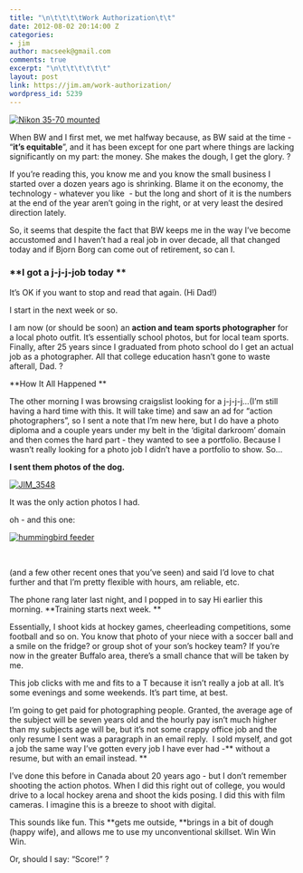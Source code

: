 ```yaml
---
title: "\n\t\t\t\tWork Authorization\t\t"
date: 2012-08-02 20:14:00 Z
categories:
- jim
author: macseek@gmail.com
comments: true
excerpt: "\n\t\t\t\t\t\t"
layout: post
link: https://jim.am/work-authorization/
wordpress_id: 5239
---
```


[![Nikon 35-70 mounted](http://jim.am/images/2012/08/Nikon-35-70-mounted.jpg)](http://jim.am/images/2012/08/Nikon-35-70-mounted.jpg)




When BW and I first met, we met halfway because, as BW said at the time - “**it’s equitable**”, and it has been except for one part where things are lacking significantly on my part: the money. She makes the dough, I get the glory. ?




If you’re reading this, you know me and you know the small business I started over a dozen years ago is shrinking. Blame it on the economy, the technology - whatever you like  - but the long and short of it is the numbers at the end of the year aren’t going in the right, or at very least the desired direction lately.




So, it seems that despite the fact that BW keeps me in the way I’ve become accustomed and I haven’t had a real job in over decade, all that changed today and if Bjorn Borg can come out of retirement, so can I.




### **I got a j-j-j-job today **




It’s OK if you want to stop and read that again. (Hi Dad!)




I start in the next week or so.




I am now (or should be soon) an **action and team sports photographer** for a local photo outfit. It’s essentially school photos, but for local team sports. Finally, after 25 years since I graduated from photo school do I get an actual job as a photographer. All that college education hasn’t gone to waste afterall, Dad. ?




**How It All Happened **




The other morning I was browsing craigslist looking for a j-j-j-j…(I’m still having a hard time with this. It will take time) and saw an ad for “action photographers”, so I sent a note that I’m new here, but I do have a photo diploma and a couple years under my belt in the ‘digital darkroom’ domain and then comes the hard part - they wanted to see a portfolio. Because I wasn’t really looking for a photo job I didn’t have a portfolio to show. So…




**I sent them photos of the dog.**




[![JIM_3548](http://jim.am/images/2012/08/JIM_3548.jpg)](http://jim.am/images/2012/08/JIM_3548.jpg)




It was the only action photos I had.




oh - and this one:




[![hummingbird feeder](http://jim.am/images/2012/08/JIM_6205.jpg)](http://jim.am/images/2012/08/JIM_6205.jpg)




 




(and a few other recent ones that you’ve seen) and said I’d love to chat further and that I’m pretty flexible with hours, am reliable, etc.




The phone rang later last night, and I popped in to say Hi earlier this morning. **Training starts next week. **




Essentially, I shoot kids at hockey games, cheerleading competitions, some football and so on. You know that photo of your niece with a soccer ball and a smile on the fridge? or group shot of your son’s hockey team? If you’re now in the greater Buffalo area, there’s a small chance that will be taken by me.




This job clicks with me and fits to a T because it isn’t really a job at all. It’s some evenings and some weekends. It’s part time, at best.




I’m going to get paid for photographing people. Granted, the average age of the subject will be seven years old and the hourly pay isn’t much higher than my subjects age will be, but it’s not some crappy office job and the only resume I sent was a paragraph in an email reply.  I sold myself, and got a job the same way I’ve gotten every job I have ever had -** without a resume, but with an email instead. **




I’ve done this before in Canada about 20 years ago - but I don’t remember shooting the action photos. When I did this right out of college, you would drive to a local hockey arena and shoot the kids posing. I did this with film cameras. I imagine this is a breeze to shoot with digital.




This sounds like fun. This **gets me outside, **brings in a bit of dough (happy wife), and allows me to use my unconventional skillset. Win Win Win.




Or, should I say: “Score!” ?




 




 


		
